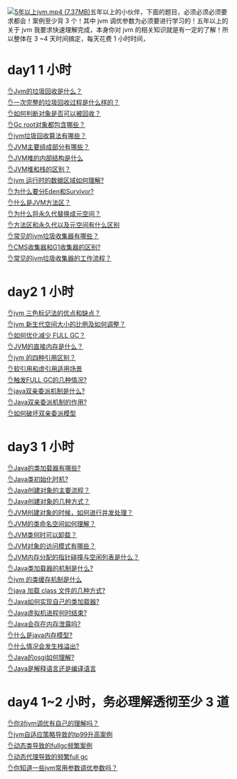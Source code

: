 [![5年以上jvm.mp4 (7.37MB)](https://gw.alipayobjects.com/mdn/prod_resou/afts/img/A*NNs6TKOR3isAAAAAAAAAAABkARQnAQ)](https://www.yuque.com/docs/176645972?_lake_card=%7B%22status%22%3A%22done%22%2C%22name%22%3A%225%E5%B9%B4%E4%BB%A5%E4%B8%8Ajvm.mp4%22%2C%22size%22%3A7725577%2C%22taskId%22%3A%22u8616161c-29af-4402-a10c-06621051799%22%2C%22taskType%22%3A%22upload%22%2C%22url%22%3Anull%2C%22cover%22%3Anull%2C%22videoId%22%3A%22inputs%2Fprod%2Fyuque%2F2024%2F29413969%2Fmp4%2F1719844882978-8f856ffd-623e-40ab-af54-05402c08e3a3.mp4%22%2C%22download%22%3Afalse%2C%22__spacing%22%3A%22both%22%2C%22id%22%3A%22xIKym%22%2C%22margin%22%3A%7B%22top%22%3Atrue%2C%22bottom%22%3Atrue%7D%2C%22card%22%3A%22video%22%7D#xIKym)五年以上的小伙伴，下面的题目，必须必须必须要求都会！案例至少背 3 个！其中 jvm 调优参数为必须要进行学习的！五年以上的关于 jvm 我要求快速理解完成，本身你对 jvm 的相关知识就是有一定的了解！所以整体在 3 ~4 天时间搞定，每天花费 1 小时时间，
# day1 1 小时
[👌Jvm的垃圾回收是什么？](https://www.yuque.com/jingdianjichi/xyxdsi/tbxz4kekafkpf84d?view=doc_embed)<br />[👌一次完整的垃圾回收过程是什么样的？](https://www.yuque.com/jingdianjichi/xyxdsi/ekqel5c55t9uwwlk?view=doc_embed)<br />[👌如何判断对象是否可以被回收？](https://www.yuque.com/jingdianjichi/xyxdsi/fhaz2kp1srgzx0d6?view=doc_embed)<br />[👌Gc root对象都包含哪些？](https://www.yuque.com/jingdianjichi/xyxdsi/sid6ac14ps3yg6pl?view=doc_embed)<br />[👌jvm垃圾回收算法有哪些？](https://www.yuque.com/jingdianjichi/xyxdsi/svw7q7xc6zwp6gz3?view=doc_embed)<br />[👌JVM主要组成部分有哪些？](https://www.yuque.com/jingdianjichi/xyxdsi/aepvyqpgg2nlmgh4?view=doc_embed)<br />[👌JVM堆的内部结构是什么](https://www.yuque.com/jingdianjichi/xyxdsi/lxgkue6el46vs39h?view=doc_embed)<br />[👌JVM堆和栈的区别？](https://www.yuque.com/jingdianjichi/xyxdsi/yaez9hzl0zd4hspc?view=doc_embed)<br />[👌jvm 运行时的数据区域如何理解?](https://www.yuque.com/jingdianjichi/xyxdsi/lq96p70epgghevqw?view=doc_embed)<br />[👌为什么要分Eden和Survivor?](https://www.yuque.com/jingdianjichi/xyxdsi/kuk6qgft2uiksa5o?view=doc_embed)<br />[👌什么是JVM方法区？](https://www.yuque.com/jingdianjichi/xyxdsi/cflnmypdgxagk9bv?view=doc_embed)<br />[👌为什么将永久代替换成元空间？](https://www.yuque.com/jingdianjichi/xyxdsi/gprd4uo5hqvdlt3s?view=doc_embed)<br />[👌方法区和永久代以及元空间有什么区别](https://www.yuque.com/jingdianjichi/xyxdsi/fe43uiiufedluh46?view=doc_embed)<br />[👌常见的jvm垃圾收集器有哪些？](https://www.yuque.com/jingdianjichi/xyxdsi/egh06uhgxadlmgm6?view=doc_embed)<br />[👌CMS收集器和G1收集器的区别?](https://www.yuque.com/jingdianjichi/xyxdsi/ipzx18fag3lemy9b?view=doc_embed)<br />[👌常见的jvm垃圾收集器的工作流程？](https://www.yuque.com/jingdianjichi/xyxdsi/ekoadgowfzv87oyw?view=doc_embed)

# day2 1 小时
[👌jvm 三色标记法的优点和缺点？](https://www.yuque.com/jingdianjichi/xyxdsi/ns1g1iiqdeuyy2w8?view=doc_embed)<br />[👌jvm 新生代空间大小的比例及如何调整？](https://www.yuque.com/jingdianjichi/xyxdsi/qd6qd8z80xv9420a?view=doc_embed)<br />[👌如何优化减少 FULL GC？](https://www.yuque.com/jingdianjichi/xyxdsi/lvirszxntkhf0k3x?view=doc_embed)<br />[👌JVM的直接内存是什么？](https://www.yuque.com/jingdianjichi/xyxdsi/foc8d6a9to7on1og?view=doc_embed)<br />[👌jvm 的四种引用区别？](https://www.yuque.com/jingdianjichi/xyxdsi/md36d26b0m16hnwz?view=doc_embed)<br />[👌软引用和虚引用适用场景](https://www.yuque.com/jingdianjichi/xyxdsi/ishdzhn86c2lpsyy?view=doc_embed)<br />[👌触发FULL GC的几种情况?](https://www.yuque.com/jingdianjichi/xyxdsi/an23xrvzlbdeon05?view=doc_embed)<br />[👌java双亲委派机制是什么?](https://www.yuque.com/jingdianjichi/xyxdsi/ub18gwipo8zvlfvv?view=doc_embed)<br />[👌Java双亲委派机制的作用?](https://www.yuque.com/jingdianjichi/xyxdsi/voavcxiwf8t5q9gp?view=doc_embed)<br />[👌如何破坏双亲委派模型](https://www.yuque.com/jingdianjichi/xyxdsi/ah9nt60u84kuo1hd?view=doc_embed)
# day3 1 小时
[👌Java的类加载器有哪些?](https://www.yuque.com/jingdianjichi/xyxdsi/aldxe3g9bqszh1eh?view=doc_embed)<br />[👌Java类初始化时机?](https://www.yuque.com/jingdianjichi/xyxdsi/sgoeqsdmoegf04fh?view=doc_embed)<br />[👌Java创建对象的主要流程？](https://www.yuque.com/jingdianjichi/xyxdsi/kidgh7dxp0evmua0?view=doc_embed)<br />[👌Java创建对象的几种方式？](https://www.yuque.com/jingdianjichi/xyxdsi/tvvfmywsxrst29o6?view=doc_embed)<br />[👌JVM创建对象的时候，如何进行并发处理？](https://www.yuque.com/jingdianjichi/xyxdsi/axufsn8pg1lk7no3?view=doc_embed)<br />[👌JVM的类命名空间如何理解？](https://www.yuque.com/jingdianjichi/xyxdsi/fenszfhd3vruroif?view=doc_embed)<br />[👌JVM类何时可以卸载？](https://www.yuque.com/jingdianjichi/xyxdsi/coaafr40zk7gg2qg?view=doc_embed)<br />[👌JVM对象的访问模式有哪些？](https://www.yuque.com/jingdianjichi/xyxdsi/qdgp4gwitac4fd2h?view=doc_embed)<br />[👌JVM内存分配的指针碰撞与空闲列表是什么？](https://www.yuque.com/jingdianjichi/xyxdsi/huc0ybzeaoxwbocc?view=doc_embed)<br />[👌Java类加载器的机制是什么?](https://www.yuque.com/jingdianjichi/xyxdsi/cxpaqp1v7ogkbhdp?view=doc_embed)<br />[👌jvm 的类缓存机制是什么](https://www.yuque.com/jingdianjichi/xyxdsi/eprurevprddu46iz?view=doc_embed)<br />[👌java 加载 class 文件的几种方式?](https://www.yuque.com/jingdianjichi/xyxdsi/nwtgb29i9c1h5ezs?view=doc_embed)<br />[👌Java如何实现自己的类加载器?](https://www.yuque.com/jingdianjichi/xyxdsi/ozvali7yh1etmbeo?view=doc_embed)<br />[👌Java虚拟机进程何时结束?](https://www.yuque.com/jingdianjichi/xyxdsi/upmvmrhihb6yg7of?view=doc_embed)<br />[👌Java会存在内存泄露吗?](https://www.yuque.com/jingdianjichi/xyxdsi/kxoukbg66qeelmc6?view=doc_embed)<br />[👌什么是java内存模型?](https://www.yuque.com/jingdianjichi/xyxdsi/msaugo4wikby0odl?view=doc_embed)<br />[👌什么情况会发生栈溢出?](https://www.yuque.com/jingdianjichi/xyxdsi/ymiwhhat4umau8lp?view=doc_embed)<br />[👌Java的osgi如何理解?](https://www.yuque.com/jingdianjichi/xyxdsi/vu33oa1wzgu4gydg?view=doc_embed)<br />[👌Java是解释语言还是编译语言](https://www.yuque.com/jingdianjichi/xyxdsi/dl7k6gr4fedzl3un?view=doc_embed)
# day4 1~2 小时，务必理解透彻至少 3 道
[👌你对jvm调优有自己的理解吗？](https://www.yuque.com/jingdianjichi/xyxdsi/ssbvlylqfgfodkqf?view=doc_embed)<br />[👌jvm自适应策略导致的tp99升高案例](https://www.yuque.com/jingdianjichi/xyxdsi/ole74fguxay52opz?view=doc_embed)<br />[👌动态类导致的fullgc频繁案例](https://www.yuque.com/jingdianjichi/xyxdsi/mikudgt4d28fwa4q?view=doc_embed)<br />[👌动态代理导致的频繁full gc](https://www.yuque.com/jingdianjichi/xyxdsi/brodotmb4ub1u3co?view=doc_embed)<br />[👌你知道一些jvm常用参数调优参数吗？](https://www.yuque.com/jingdianjichi/xyxdsi/yntrug40p3uzgz2g?view=doc_embed)
